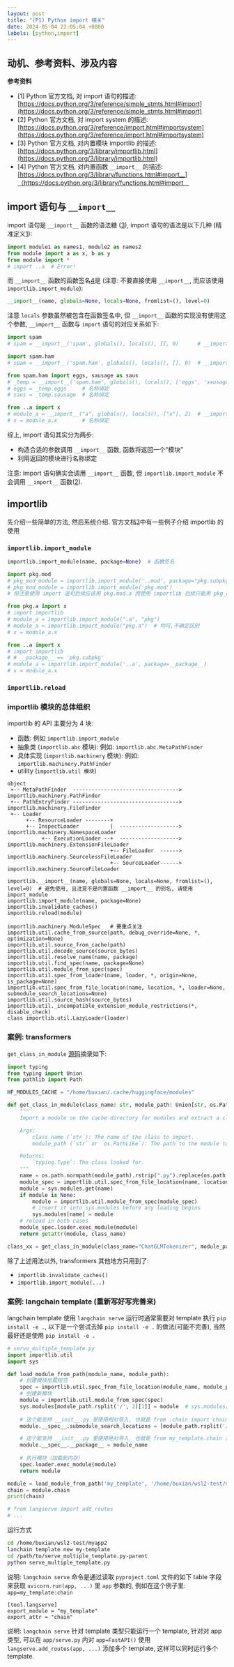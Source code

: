```yaml
---
layout: post
title: "(P1) Python import 相关"
date: 2024-05-04 22:05:04 +0800
labels: [python,import]
---
```


## 动机、参考资料、涉及内容

**参考资料**

- [1] Python 官方文档, 对 import 语句的描述: [https://docs.python.org/3/reference/simple_stmts.html#import](https://docs.python.org/3/reference/simple_stmts.html#import)
- [2] Python 官方文档, 对 import system 的描述: [https://docs.python.org/3/reference/import.html#importsystem](https://docs.python.org/3/reference/import.html#importsystem)
- [3] Python 官方文档, 对内置模块 importlib 的描述: [https://docs.python.org/3/library/importlib.html](https://docs.python.org/3/library/importlib.html)
- [4] Python 官方文档, 对内置函数 `__import__` 的描述: [https://docs.python.org/3/library/functions.html#import__]（https://docs.python.org/3/library/functions.html#import__

## import 语句与 `__import__`

import 语句是 `__import__` 函数的语法糖 ([3](https://docs.python.org/3/library/importlib.html#importlib.import_module)), import 语句的语法是以下几种 (精准定义[1](https://docs.python.org/3/reference/simple_stmts.html#import)):

```python
import module1 as names1, module2 as names2
from module import a as x, b as y
from module import *
# import ..a  # Error!
```

而 `__import__` 函数的函数签名[4](https://docs.python.org/3/library/functions.html#import__)是 (注意: 不要直接使用 `__import__`, 而应该使用 `importlib.import_module`):

```python
__import__(name, globals=None, locals=None, fromlist=(), level=0)
```

注意 `locals` 参数虽然被包含在函数签名中, 但 `__import__` 函数的实现没有使用这个参数, `__import__` 函数与 `import` 语句的对应关系如下:

```python
import spam
# spam = __import__('spam', globals(), locals(), [], 0)      # __import__ + 名称绑定

import spam.ham
# spam = __import__('spam.ham', globals(), locals(), [], 0)  # __import__ + 名称绑定

from spam.ham import eggs, sausage as saus
# _temp = __import__('spam.ham', globals(), locals(), ['eggs', 'sausage'], 0)  # __import__
# eggs = _temp.eggs     # 名称绑定
# saus = _temp.sausage  # 名称绑定

from ..a import x
# module_a = __import__("a", globals(), locals(), ["x"], 2)  # __import__
# x = module_a.x        # 名称绑定
```

综上, import 语句其实分为两步:

- 构造合适的参数调用 `__import__` 函数, 函数将返回一个“模块”
- 利用返回的模块进行名称绑定

注意: import 语句确实会调用 `__import__` 函数, 但 `importlib.import_module` 不会调用 `__import__` 函数([2](https://docs.python.org/3/reference/import.html#importsystem)).

## importlib

先介绍一些简单的方法, 然后系统介绍. 官方文档[3](https://docs.python.org/3/library/importlib.html)中有一些例子介绍 importlib 的使用

### `importlib.import_module`

```python
importlib.import_module(name, package=None)  # 函数签名

import pkg.mod
# pkg_mod_module = importlib.import_module('..mod', package="pkg.subpkg")
# pkg_mod_module = importlib.import_module('pkg.mod')
# 但注意使用 import 语句后续应该用 pkg.mod.a 而使用 importlib 后续只能用 pkg_mod_module

from pkg.a import x
# import importlib
# module_a = importlib.import_module(".a", "pkg")
# module_a = importlib.import_module("pkg.a")  # 均可,不确定区别
# x = module_a.x

from ..a import x
# import importlib
# # __package__ == 'pkg.subpkg'
# module_a = importlib.import_module('..a', package=__package__)
# x = module_a.x
```

### `importlib.reload`

### importlib 模块的总体组织

importlib 的 API 主要分为 4 块:

- 函数: 例如 `importlib.import_module`
- 抽象类 (`importlib.abc` 模块): 例如: `importlib.abc.MetaPathFinder`
- 具体实现 (`importlib.machinery` 模块): 例如: `importlib.machinery.PathFinder`
- utility (`importlib.util 模块`)

```
object
 +-- MetaPathFinder  ----------------------------------> importlib.machinery.PathFinder
 +-- PathEntryFinder ----------------------------------> importlib.machinery.FileFinder
 +-- Loader
      +-- ResourceLoader --------+
      +-- InspectLoader          |  -------------------> importlib.machinery.NamespaceLoader
           +-- ExecutionLoader --+  -------------------> importlib.machinery.ExtensionFileLoader
                                 +-- FileLoader  ------> importlib.machinery.SourcelessFileLoader
                                 +-- SourceLoader------> importlib.machinery.SourceFileLoader

importlib.__import__(name, globals=None, locals=None, fromlist=(), level=0)  # 避免使用, 且注意不是内置函数 __import__ 的别名, 请使用 import_module
importlib.import_module(name, package=None)
importlib.invalidate_caches()
importlib.reload(module)

importlib.machinery.ModuleSpec   # 要重点关注
importlib.util.cache_from_source(path, debug_override=None, *, optimization=None)
importlib.util.source_from_cache(path)
importlib.util.decode_source(source_bytes)
importlib.util.resolve_name(name, package)
importlib.util.find_spec(name, package=None)
importlib.util.module_from_spec(spec)
importlib.util.spec_from_loader(name, loader, *, origin=None, is_package=None)
importlib.util.spec_from_file_location(name, location, *, loader=None, submodule_search_locations=None)
importlib.util.source_hash(source_bytes)
importlib.util._incompatible_extension_module_restrictions(*, disable_check)
class importlib.util.LazyLoader(loader)
```

### 案例: transformers

`get_class_in_module` [源码](https://github.com/huggingface/transformers/blob/v4.40.1/src/transformers/dynamic_module_utils.py)摘录如下:

```python
import typing
from typing import Union
from pathlib import Path

HF_MODULES_CACHE = "/home/buxian/.cache/huggingface/modules"

def get_class_in_module(class_name: str, module_path: Union[str, os.PathLike]) -> typing.Type:
    """
    Import a module on the cache directory for modules and extract a class from it.

    Args:
        class_name (`str`): The name of the class to import.
        module_path (`str` or `os.PathLike`): The path to the module to import.

    Returns:
        `typing.Type`: The class looked for.
    """
    name = os.path.normpath(module_path).rstrip(".py").replace(os.path.sep, ".")
    module_spec = importlib.util.spec_from_file_location(name, location=Path(HF_MODULES_CACHE) / module_path)
    module = sys.modules.get(name)
    if module is None:
        module = importlib.util.module_from_spec(module_spec)
        # insert it into sys.modules before any loading begins
        sys.modules[name] = module
    # reload in both cases
    module_spec.loader.exec_module(module)
    return getattr(module, class_name)

class_xx = get_class_in_module(class_name="ChatGLMTokenizer", module_path = "transformers_modules/chatglm2-6b/tokenization_chatglm.py")
```

除了上述用法以外, transformers 其他地方只用到了:

- `importlib.invalidate_caches()`
- `importlib.import_module(...)`


### 案例: langchain template (重新写好写完善来)

langchain template 使用 `langchain serve` 运行时通常需要对 template 执行 `pip install -e .`, 以下是一个尝试去掉 `pip install -e .` 的做法(可能不完善), 当然最好还是使用 `pip install -e .`

```python
# serve_multiple_template.py
import importlib.util
import sys

def load_module_from_path(module_name, module_path):
    # 创建模块加载规范
    spec = importlib.util.spec_from_file_location(module_name, module_path)
    # 创建新模块
    module = importlib.util.module_from_spec(spec)
    sys.modules[module_path.rsplit('/', 2)[1]] = module  # sys.modules["my_template"] = module
    
    # 这个能支持 __init__.py 里使用相对导入, 也就是 from .chain import chain
    module.__spec__.submodule_search_locations = [module_path.rsplit('/', 1)[0]]

    # 这个能支持 __init__.py 里使用绝对导入, 也就是 from my_template.chain import chain
    module.__spec__.__package__ = module_name
    
    # 执行模块（加载到内存）
    spec.loader.exec_module(module)
    return module

module = load_module_from_path('my_template', '/home/buxian/wsl2-test/myapp2/my-template/my_template/__init__.py')
chain = module.chain
print(chain)

# from langserve import add_routes
# ...
```

运行方式

```bash
cd /home/buxian/wsl2-test/myapp2
lanchain template new my-template
cd /path/to/serve_multiple_template.py-parent
python serve_multiple_template.py
```

说明: `langchain serve` 命令是通过读取 `pyproject.toml` 文件的如下 table 字段来获取 `uvicorn.run(app, ...)` 里 `app` 参数的, 例如在这个例子里: `app=my_template:chain`

```
[tool.langserve]
export_module = "my_template"
export_attr = "chain"
```

说明: `langchain serve` 针对 template 类型只能运行一个 template, 针对对 app 类型, 可以在 `app/serve.py` 内对 `app=FastAPI()` 使用 `langserve.add_routes(app, ...)` 添加多个 template, 这样可以同时运行多个 template.
